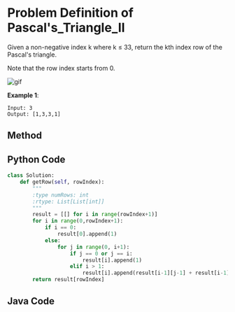 # Problem Definition of Pascal's_Triangle_II

Given a non-negative index k where k ≤ 33, return the kth index row of the Pascal's triangle.

Note that the row index starts from 0.

![gif](https://upload.wikimedia.org/wikipedia/commons/0/0d/PascalTriangleAnimated2.gif "In Pascal's triangle, each number is the sum of the two numbers directly above it.")

**Example 1**:

    Input: 3
    Output: [1,3,3,1]

## Method

## Python Code

```python
class Solution:
    def getRow(self, rowIndex):
        """
        :type numRows: int
        :rtype: List[List[int]]
        """
        result = [[] for i in range(rowIndex+1)]
        for i in range(0,rowIndex+1):
            if i == 0:
                result[0].append(1)
            else:
                for j in range(0, i+1):
                    if j == 0 or j == i:
                        result[i].append(1)
                    elif i > 1:
                        result[i].append(result[i-1][j-1] + result[i-1][j])
        return result[rowIndex]
```

## Java Code

```java

```